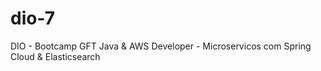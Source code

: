 # dio-7
DIO - Bootcamp GFT Java &amp; AWS Developer - Microservicos com Spring Cloud &amp; Elasticsearch
